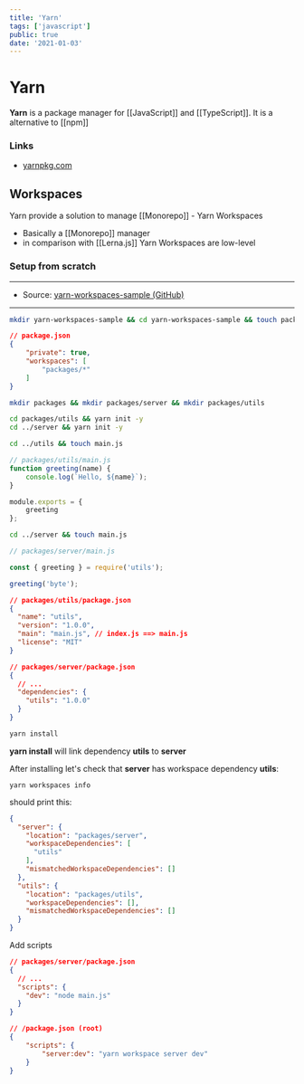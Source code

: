 ```yaml
---
title: 'Yarn'
tags: ['javascript']
public: true
date: '2021-01-03'
---
```


# Yarn

**Yarn** is a package manager for [[JavaScript]] and [[TypeScript]]. It is a alternative to [[npm]]

### Links

- [yarnpkg.com](https://yarnpkg.com/)

## Workspaces

Yarn provide a solution to manage [[Monorepo]] - Yarn Workspaces

- Basically a [[Monorepo]] manager
- in comparison with [[Lerna.js]] Yarn Workspaces are low-level

### Setup from scratch

-----

- Source: [yarn-workspaces-sample (GitHub)](https://github.com/byteski/yarn-workspaces-sample)

-----

```bash
mkdir yarn-workspaces-sample && cd yarn-workspaces-sample && touch package.json
```

```json
// package.json
{
    "private": true,
    "workspaces": [
        "packages/*"
    ]
}
```

```bash
mkdir packages && mkdir packages/server && mkdir packages/utils
```

```bash
cd packages/utils && yarn init -y
cd ../server && yarn init -y
```

```bash
cd ../utils && touch main.js
```

```js
// packages/utils/main.js
function greeting(name) {
    console.log(`Hello, ${name}`);
}

module.exports = {
    greeting
};
```

```bash
cd ../server && touch main.js
```

```js
// packages/server/main.js

const { greeting } = require('utils');

greeting('byte');

```

```json
// packages/utils/package.json
{
  "name": "utils",
  "version": "1.0.0",
  "main": "main.js", // index.js ==> main.js
  "license": "MIT"
}
```

```json
// packages/server/package.json
{
  // ...
  "dependencies": {
    "utils": "1.0.0"
  }
}
```

```bash
yarn install
```

**yarn install** will link dependency **utils** to **server**

After installing let's check that **server** has workspace dependency **utils**:

```
yarn workspaces info
```

should print this:

```json
{
  "server": {
    "location": "packages/server",
    "workspaceDependencies": [
      "utils"
    ],
    "mismatchedWorkspaceDependencies": []
  },
  "utils": {
    "location": "packages/utils",
    "workspaceDependencies": [],
    "mismatchedWorkspaceDependencies": []
  }
}
```

Add scripts

```json
// packages/server/package.json
{
  // ...
  "scripts": {
    "dev": "node main.js"
  }
}
```

```json
// /package.json (root)
{
    "scripts": {
        "server:dev": "yarn workspace server dev"
    }
}
```
